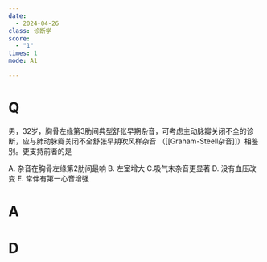 ```yaml
---
date:
  - 2024-04-26
class: 诊断学
score:
  - "1"
times: 1
mode: A1

---
```



# Q
男，32岁，胸骨左缘第3肋间典型舒张早期杂音，可考虑主动脉瓣关闭不全的诊断，应与肺动脉瓣关闭不全舒张早期吹风样杂音 （[[Graham-Steell杂音]]）相鉴别。更支持前者的是

A. 杂音在胸骨左缘第2肋间最响 
B. 左室增大
C.吸气末杂音更显著 
D. 没有血压改变
E. 常伴有第一心音增强

# A





# D